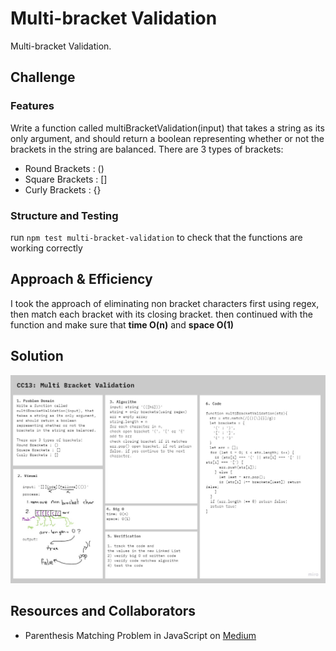 # Multi-bracket Validation

Multi-bracket Validation.

## Challenge

### Features

Write a function called multiBracketValidation(input) that takes a string as its only argument, and should return a boolean representing whether or not the brackets in the string are balanced. There are 3 types of brackets:
- Round Brackets : ()
- Square Brackets : []
- Curly Brackets : {}

### Structure and Testing

run `npm test multi-bracket-validation` to check that the functions are working correctly

## Approach & Efficiency

I took the approach of eliminating non bracket characters first using regex, then match each bracket with its closing bracket. then continued with the function and make sure that **time O(n)** and **space O(1)**

## Solution

![image](../assets/CC13.jpg)

## Resources and Collaborators
- Parenthesis Matching Problem in JavaScript on [Medium](https://paulrohan.medium.com/parenthesis-matching-problem-in-javascript-the-hacking-school-hyd-7d7708278911)